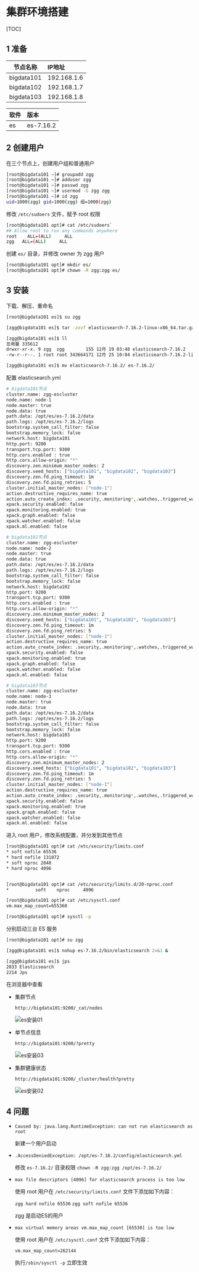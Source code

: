 # 集群环境搭建

[TOC]

## 1 准备

节点名称| IP地址
---|:---
bigdata101   | 192.168.1.6
bigdata102   | 192.168.1.7
bigdata103   | 192.168.1.8

软件      |  版本
---       |:---
es       | es-7.16.2 

## 2 创建用户

在三个节点上，创建用户组和普通用户

```sh
[root@bigdata101 ~]# groupadd zgg
[root@bigdata101 ~]# adduser zgg
[root@bigdata101 ~]# passwd zgg
[root@bigdata101 ~]# usermod -G zgg zgg
[root@bigdata101 ~]# id zgg
uid=1000(zgg) gid=1000(zgg) 组=1000(zgg)
```

修改 `/etc/sudoers` 文件，赋予 root 权限

```sh
[root@bigdata101 opt]# cat /etc/sudoers`
## Allow root to run any commands anywhere
root    ALL=(ALL)     ALL
zgg   ALL=(ALL)     ALL
```

创建 `es/` 目录，并修改 owner 为 zgg 用户

```sh
[root@bigdata101 opt]# mkdir es/
[root@bigdata101 opt]# chown -R zgg:zgg es/
```

## 3 安装

下载、解压、重命名

```sh
[root@bigdata101 es]$ su zgg

[zgg@bigdata101 es]$ tar -zxvf elasticsearch-7.16.2-linux-x86_64.tar.gz

[zgg@bigdata101 es]$ ll
总用量 335612
drwxr-xr-x. 9 zgg  zgg        155 12月 19 03:48 elasticsearch-7.16.2
-rw-r--r--. 1 root root 343664171 12月 25 10:04 elasticsearch-7.16.2-linux-x86_64.tar.gz

[zgg@bigdata101 es]$ mv elasticsearch-7.16.2/ es-7.16.2/
```

配置 elasticsearch.yml

```sh
# bigdata101节点
cluster.name: zgg-escluster
node.name: node-1
node.master: true
node.data: true
path.data: /opt/es/es-7.16.2/data
path.logs: /opt/es/es-7.16.2/logs
bootstrap.system_call_filter: false
bootstrap.memory_lock: false
network.host: bigdata101
http.port: 9200
transport.tcp.port: 9300
http.cors.enabled : true
http.cors.allow-origin: "*"
discovery.zen.minimum_master_nodes: 2
discovery.seed_hosts: ["bigdata101", "bigdata102", "bigdata103"] 
discovery.zen.fd.ping_timeout: 1m
discovery.zen.fd.ping_retries: 5
cluster.initial_master_nodes: ["node-1"]
action.destructive_requires_name: true
action.auto_create_index: .security,.monitoring*,.watches,.triggered_watches,.watcher-history*
xpack.security.enabled: false
xpack.monitoring.enabled: true
xpack.graph.enabled: false
xpack.watcher.enabled: false
xpack.ml.enabled: false
```

```sh
# bigdata102节点
cluster.name: zgg-escluster
node.name: node-2
node.master: true
node.data: true
path.data: /opt/es/es-7.16.2/data
path.logs: /opt/es/es-7.16.2/logs
bootstrap.system_call_filter: false
bootstrap.memory_lock: false
network.host: bigdata102
http.port: 9200
transport.tcp.port: 9300
http.cors.enabled : true
http.cors.allow-origin: "*"
discovery.zen.minimum_master_nodes: 2
discovery.seed_hosts: ["bigdata101", "bigdata102", "bigdata103"]
discovery.zen.fd.ping_timeout: 1m
discovery.zen.fd.ping_retries: 5
cluster.initial_master_nodes: ["node-1"]
action.destructive_requires_name: true
action.auto_create_index: .security,.monitoring*,.watches,.triggered_watches,.watcher-history*
xpack.security.enabled: false
xpack.monitoring.enabled: true
xpack.graph.enabled: false
xpack.watcher.enabled: false
xpack.ml.enabled: false
```

```sh
# bigdata103节点
cluster.name: zgg-escluster
node.name: node-3
node.master: true
node.data: true
path.data: /opt/es/es-7.16.2/data
path.logs: /opt/es/es-7.16.2/logs
bootstrap.system_call_filter: false
bootstrap.memory_lock: false
network.host: bigdata103
http.port: 9200
transport.tcp.port: 9300
http.cors.enabled : true
http.cors.allow-origin: "*"
discovery.zen.minimum_master_nodes: 2
discovery.seed_hosts: ["bigdata101", "bigdata102", "bigdata103"]
discovery.zen.fd.ping_timeout: 1m
discovery.zen.fd.ping_retries: 5
cluster.initial_master_nodes: ["node-1"]
action.destructive_requires_name: true
action.auto_create_index: .security,.monitoring*,.watches,.triggered_watches,.watcher-history*
xpack.security.enabled: false
xpack.monitoring.enabled: true
xpack.graph.enabled: false
xpack.watcher.enabled: false
xpack.ml.enabled: false
```

进入 root 用户，修改系统配置，并分发到其他节点

```sh
[root@bigdata101 opt]# cat /etc/security/limits.conf
* soft nofile 65536
* hard nofile 131072
* soft nproc 2048
* hard nproc 4096


[root@bigdata101 opt]# cat /etc/security/limits.d/20-nproc.conf
*          soft    nproc     4096

[root@bigdata101 opt]# cat /etc/sysctl.conf 
vm.max_map_count=655360

[root@bigdata101 opt]# sysctl -p
```

分别启动三台 ES 服务

```sh
[root@bigdata101 opt]# su zgg

[zgg@bigdata101 es]$ nohup es-7.16.2/bin/elasticsearch 2>&1 &

[zgg@bigdata101 es]$ jps
2033 Elasticsearch
2214 Jps
```

在浏览器中查看

- 集群节点

	`http://bigdata101:9200/_cat/nodes`

	![es安装01](./image/es安装01.png)

- 单节点信息

	`http://bigdata101:9200/?pretty`

	![es安装03](./image/es安装03.png)

- 集群健康状态

	`http://bigdata101:9200/_cluster/health?pretty`

	![es安装02](./image/es安装02.png)

## 4 问题

- `Caused by: java.lang.RuntimeException: can not run elasticsearch as root`

	新建一个用户启动

- `.AccessDeniedException: /opt/es-7.16.2/config/elasticsearch.yml`

	修改 `es-7.16.2/` 目录权限 `chown -R zgg:zgg /opt/es-7.16.2/`

- `max file descriptors [4096] for elasticsearch process is too low`

	使用 root 用户在 `/etc/security/limits.conf` 文件下添加如下内容：

	`zgg hard nofile 65536`
	`zgg soft nofile 65536`

	zgg 是启动ES的用户

- `max virtual memory areas vm.max_map_count [65530] is too low`

	使用 root 用户在 `/etc/sysctl.conf` 文件下添加如下内容：

	`vm.max_map_count=262144`

	执行`/sbin/sysctl -p` 立即生效
